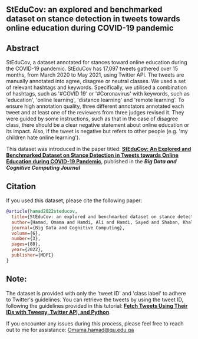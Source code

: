 ## StEduCov: an explored and benchmarked dataset on stance detection in tweets towards online education during COVID-19 pandemic
 
## Abstract
StEduCov, a dataset annotated for stances toward online education during the COVID-19 pandemic. StEduCov has 17,097 tweets gathered over 15 months, from March 2020 to May 2021, using Twitter API. The tweets are manually annotated into agree, disagree or neutral classes. We used a set of relevant hashtags and keywords. Specifically, we utilised a combination of hashtags, such as '#COVID 19' or '#Coronavirus' with keywords, such as 'education', 'online learning', 'distance learning' and 'remote learning'. To ensure high annotation quality, three different annotators annotated each tweet and at least one of the reviewers from three judges revised it. They were guided by some instructions, such as that in the case of disagree class, there should be a clear negative statement about online education or its impact. Also, if the tweet is negative but refers to other people (e.g. 'my children hate online learning').




This dataset was introduced in the paper titled:
[**StEduCov: An Explored and Benchmarked Dataset on Stance Detection in Tweets towards Online Education during COVID-19 Pandemic**](https://www.mdpi.com/2504-2289/6/3/88), published in the ***Big Data and Cognitive Computing Journal*** 

<!-- [[PDF]](https://www.mdpi.com/2504-2289/6/3/88) -->



## Citation
If you used this dataset, please cite the following paper:
```bibtex
@article{hamad2022steducov,
  title={StEduCov: an explored and benchmarked dataset on stance detection in tweets towards online education during COVID-19 pandemic},
  author={Hamad, Omama and Hamdi, Ali and Hamdi, Sayed and Shaban, Khaled},
  journal={Big Data and Cognitive Computing},
  volume={6},
  number={3},
  pages={88},
  year={2022},
  publisher={MDPI}
}
```

## Note: 

The dataset is provided with only the 'tweet ID' and 'class label' to adhere to Twitter's guidelines. You can retrieve the tweets by using the tweet ID, following the guidelines provided in this tutorial: [**Fetch Tweets Using Their IDs with Tweepy, Twitter API, and Python**](https://medium.com/analytics-vidhya/fetch-tweets-using-their-ids-with-tweepy-twitter-api-and-python-ee7a22dcb845).

If you encounter any issues during this process, please feel free to reach out to me for assistance: Omama.hamad@qu.edu.qa